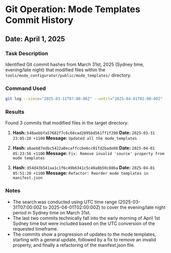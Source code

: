 # Git Operation: Mode Templates Commit History

## Date: April 1, 2025

### Task Description
Identified Git commit hashes from March 31st, 2025 (Sydney time, evening/late night) that modified files within the `tools/mode_configurator/public/mode_templates/` directory.

### Command Used
```bash
git log --since="2025-03-31T07:00:00Z" --until="2025-04-01T02:00:00Z" --pretty=format:"%H - %ad - %s" --date=iso -- tools/mode_configurator/public/mode_templates/
```

### Results
Found 3 commits that modified files in the target directory:

1. **Hash:** `548aebbfa57682f7c6c68cad2895bd561ff1f298`
   **Date:** `2025-03-31 23:05:28 +1100`
   **Message:** `Updated all the mode_templates`

2. **Hash:** `abaeb87edbc5422a0ecaffccbe6cc01fd2bade88`
   **Date:** `2025-04-01 05:23:56 +1100`
   **Message:** `Fix: Remove invalid 'source' property from mode templates`

3. **Hash:** `d54d43b541aa1c1f6c49b6341c5c40a8b50c886a`
   **Date:** `2025-04-01 05:51:20 +1100`
   **Message:** `Refactor: Reorder mode templates in manifest.json`

### Notes
- The search was conducted using UTC time range (2025-03-31T07:00:00Z to 2025-04-01T02:00:00Z) to cover the evening/late night period in Sydney time on March 31st.
- The last two commits technically fall into the early morning of April 1st Sydney time but were included based on the UTC conversion of the requested timeframe.
- The commits show a progression of updates to the mode templates, starting with a general update, followed by a fix to remove an invalid property, and finally a refactoring of the manifest.json file.